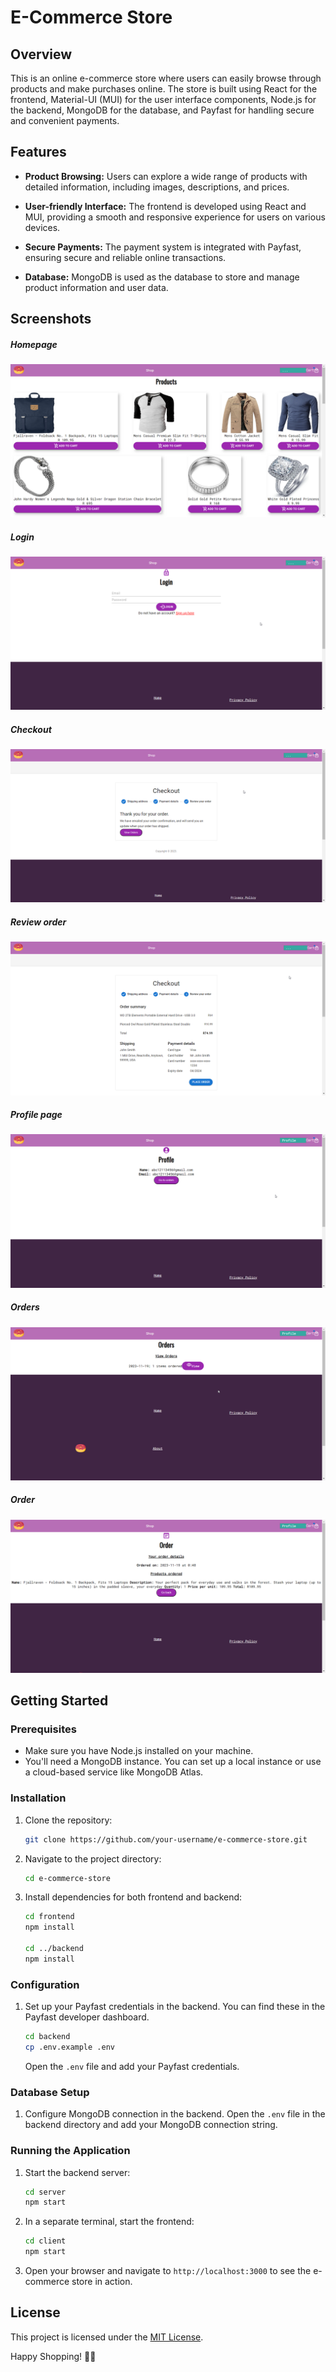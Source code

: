 # E-Commerce Store

## Overview

This is an online e-commerce store where users can easily browse through products and make purchases online. The store is built using React for the frontend, Material-UI (MUI) for the user interface components, Node.js for the backend, MongoDB for the database, and Payfast for handling secure and convenient payments.

## Features

- **Product Browsing:** Users can explore a wide range of products with detailed information, including images, descriptions, and prices.

- **User-friendly Interface:** The frontend is developed using React and MUI, providing a smooth and responsive experience for users on various devices.

- **Secure Payments:** The payment system is integrated with Payfast, ensuring secure and reliable online transactions.

- **Database:** MongoDB is used as the database to store and manage product information and user data.

## Screenshots
##### Homepage
![Homepage](./assets/home.png)
##### Login
![Login](./assets/login.png)
##### Checkout
![](./assets/checkout.png)
##### Review order
![](./assets/order-review.png)
##### Profile page
![](./assets/profile.png)
##### Orders
![](./assets/orders.png)
##### Order
![](./assets/order.png)

## Getting Started

### Prerequisites

- Make sure you have Node.js installed on your machine.
- You'll need a MongoDB instance. You can set up a local instance or use a cloud-based service like MongoDB Atlas.

### Installation

1. Clone the repository:

   ```bash
   git clone https://github.com/your-username/e-commerce-store.git
   ```

2. Navigate to the project directory:

   ```bash
   cd e-commerce-store
   ```

3. Install dependencies for both frontend and backend:

   ```bash
   cd frontend
   npm install

   cd ../backend
   npm install
   ```

### Configuration

1. Set up your Payfast credentials in the backend. You can find these in the Payfast developer dashboard.

   ```bash
   cd backend
   cp .env.example .env
   ```

   Open the `.env` file and add your Payfast credentials.

### Database Setup

1. Configure MongoDB connection in the backend. Open the `.env` file in the backend directory and add your MongoDB connection string.

### Running the Application

1. Start the backend server:

   ```bash
   cd server
   npm start
   ```

2. In a separate terminal, start the frontend:

   ```bash
   cd client
   npm start
   ```

3. Open your browser and navigate to `http://localhost:3000` to see the e-commerce store in action.


## License

This project is licensed under the [MIT License]().

Happy Shopping! 🛒✨
